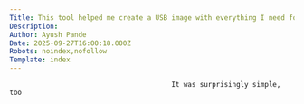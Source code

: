 ```yaml
---
Title: This tool helped me create a USB image with everything I need for the perfect Linux setup
Description: 
Author: Ayush Pande
Date: 2025-09-27T16:00:18.000Z
Robots: noindex,nofollow
Template: index
---
```


                                            It was surprisingly simple, too
                                        